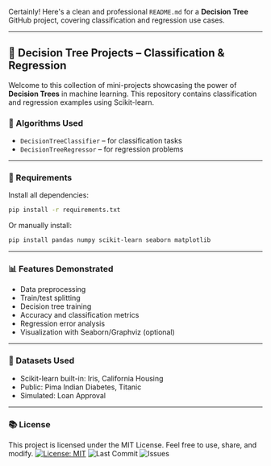Certainly! Here's a clean and professional `README.md` for a **Decision Tree** GitHub project, covering classification and regression use cases.

---

## 🌳 Decision Tree Projects – Classification & Regression

Welcome to this collection of mini-projects showcasing the power of **Decision Trees** in machine learning. This repository contains classification and regression examples using Scikit-learn.

### 🧠 Algorithms Used

* `DecisionTreeClassifier` – for classification tasks
* `DecisionTreeRegressor` – for regression problems

---

### 🔧 Requirements

Install all dependencies:

```bash
pip install -r requirements.txt
```

Or manually install:

```bash
pip install pandas numpy scikit-learn seaborn matplotlib
```

---

### 📊 Features Demonstrated

* Data preprocessing
* Train/test splitting
* Decision tree training
* Accuracy and classification metrics
* Regression error analysis
* Visualization with Seaborn/Graphviz (optional)

---

### 🧪 Datasets Used

* Scikit-learn built-in: Iris, California Housing
* Public: Pima Indian Diabetes, Titanic
* Simulated: Loan Approval

---

### 📚 License

This project is licensed under the MIT License. Feel free to use, share, and modify.
[![License: MIT](https://img.shields.io/badge/License-MIT-yellow.svg)](https://opensource.org/licenses/MIT)
![Last Commit](https://img.shields.io/github/last-commit/Soham-Banerjee-web/Decision_Tree)
![Issues](https://img.shields.io/github/issues/Soham-Banerjee-web/Decision_Tree)
